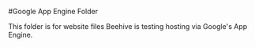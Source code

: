 #Google App Engine Folder

This folder is for website files Beehive is testing hosting via Google's App Engine.
